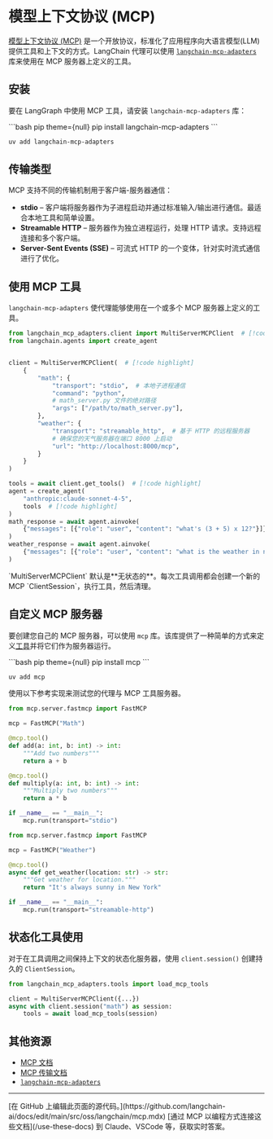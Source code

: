 # 模型上下文协议 (MCP)

[模型上下文协议 (MCP)](https://modelcontextprotocol.io/introduction) 是一个开放协议，标准化了应用程序向大语言模型(LLM)提供工具和上下文的方式。LangChain 代理可以使用 [`langchain-mcp-adapters`](https://github.com/langchain-ai/langchain-mcp-adapters) 库来使用在 MCP 服务器上定义的工具。

## 安装

要在 LangGraph 中使用 MCP 工具，请安装 `langchain-mcp-adapters` 库：

<CodeGroup>
  ```bash pip theme={null}
  pip install langchain-mcp-adapters
  ```

  ```bash uv theme={null}
  uv add langchain-mcp-adapters
  ```
</CodeGroup>

## 传输类型

MCP 支持不同的传输机制用于客户端-服务器通信：

* **stdio** – 客户端将服务器作为子进程启动并通过标准输入/输出进行通信。最适合本地工具和简单设置。
* **Streamable HTTP** – 服务器作为独立进程运行，处理 HTTP 请求。支持远程连接和多个客户端。
* **Server-Sent Events (SSE)** – 可流式 HTTP 的一个变体，针对实时流式通信进行了优化。

## 使用 MCP 工具

`langchain-mcp-adapters` 使代理能够使用在一个或多个 MCP 服务器上定义的工具。

```python 访问多个 MCP 服务器 icon="server" theme={null}
from langchain_mcp_adapters.client import MultiServerMCPClient  # [!code highlight]
from langchain.agents import create_agent


client = MultiServerMCPClient(  # [!code highlight]
    {
        "math": {
            "transport": "stdio",  # 本地子进程通信
            "command": "python",
            # math_server.py 文件的绝对路径
            "args": ["/path/to/math_server.py"],
        },
        "weather": {
            "transport": "streamable_http",  # 基于 HTTP 的远程服务器
            # 确保您的天气服务器在端口 8000 上启动
            "url": "http://localhost:8000/mcp",
        }
    }
)

tools = await client.get_tools()  # [!code highlight]
agent = create_agent(
    "anthropic:claude-sonnet-4-5",
    tools  # [!code highlight]
)
math_response = await agent.ainvoke(
    {"messages": [{"role": "user", "content": "what's (3 + 5) x 12?"}]}
)
weather_response = await agent.ainvoke(
    {"messages": [{"role": "user", "content": "what is the weather in nyc?"}]}
)
```

<Note>
  `MultiServerMCPClient` 默认是**无状态的**。每次工具调用都会创建一个新的 MCP `ClientSession`，执行工具，然后清理。
</Note>

## 自定义 MCP 服务器

要创建您自己的 MCP 服务器，可以使用 `mcp` 库。该库提供了一种简单的方式来定义[工具](https://modelcontextprotocol.io/docs/learn/server-concepts#tools-ai-actions)并将它们作为服务器运行。

<CodeGroup>
  ```bash pip theme={null}
  pip install mcp
  ```

  ```bash uv theme={null}
  uv add mcp
  ```
</CodeGroup>

使用以下参考实现来测试您的代理与 MCP 工具服务器。

```python title="数学服务器 (stdio 传输)" icon="floppy-disk" theme={null}
from mcp.server.fastmcp import FastMCP

mcp = FastMCP("Math")

@mcp.tool()
def add(a: int, b: int) -> int:
    """Add two numbers"""
    return a + b

@mcp.tool()
def multiply(a: int, b: int) -> int:
    """Multiply two numbers"""
    return a * b

if __name__ == "__main__":
    mcp.run(transport="stdio")
```

```python title="天气服务器 (可流式 HTTP 传输)" icon="wifi" theme={null}
from mcp.server.fastmcp import FastMCP

mcp = FastMCP("Weather")

@mcp.tool()
async def get_weather(location: str) -> str:
    """Get weather for location."""
    return "It's always sunny in New York"

if __name__ == "__main__":
    mcp.run(transport="streamable-http")
```

## 状态化工具使用

对于在工具调用之间保持上下文的状态化服务器，使用 `client.session()` 创建持久的 `ClientSession`。

```python 使用 MCP ClientSession 进行状态化工具使用 theme={null}
from langchain_mcp_adapters.tools import load_mcp_tools

client = MultiServerMCPClient({...})
async with client.session("math") as session:
    tools = await load_mcp_tools(session)
```

## 其他资源

* [MCP 文档](https://modelcontextprotocol.io/introduction)
* [MCP 传输文档](https://modelcontextprotocol.io/docs/concepts/transports)
* [`langchain-mcp-adapters`](https://github.com/langchain-ai/langchain-mcp-adapters)

***

<Callout icon="pen-to-square" iconType="regular">
  [在 GitHub 上编辑此页面的源代码。](https://github.com/langchain-ai/docs/edit/main/src/oss/langchain/mcp.mdx)
</Callout>

<Tip icon="terminal" iconType="regular">
  [通过 MCP 以编程方式连接这些文档](/use-these-docs) 到 Claude、VSCode 等，获取实时答案。
</Tip>